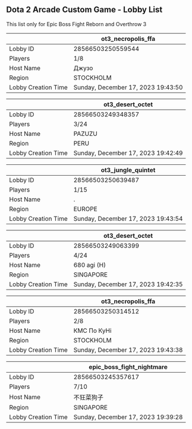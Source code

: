 ## Dota 2 Arcade Custom Game - Lobby List

This list only for Epic Boss Fight Reborn and Overthrow 3

|  | ot3_necropolis_ffa |
| ------ | ------ |
| Lobby ID | 28566503250559544 |
| Players | 1/8 |
| Host Name | Джузо |
| Region | STOCKHOLM |
| Lobby Creation Time | Sunday, December 17, 2023 19:43:50 |


|  | ot3_desert_octet |
| ------ | ------ |
| Lobby ID | 28566503249348357 |
| Players | 3/24 |
| Host Name | PAZUZU |
| Region | PERU |
| Lobby Creation Time | Sunday, December 17, 2023 19:42:49 |


|  | ot3_jungle_quintet |
| ------ | ------ |
| Lobby ID | 28566503250639487 |
| Players | 1/15 |
| Host Name | . |
| Region | EUROPE |
| Lobby Creation Time | Sunday, December 17, 2023 19:43:54 |


|  | ot3_desert_octet |
| ------ | ------ |
| Lobby ID | 28566503249063399 |
| Players | 4/24 |
| Host Name | 680 agi (H) |
| Region | SINGAPORE |
| Lobby Creation Time | Sunday, December 17, 2023 19:42:35 |


|  | ot3_necropolis_ffa |
| ------ | ------ |
| Lobby ID | 28566503250314512 |
| Players | 2/8 |
| Host Name | КМС По КуНi |
| Region | STOCKHOLM |
| Lobby Creation Time | Sunday, December 17, 2023 19:43:38 |


|  | epic_boss_fight_nightmare |
| ------ | ------ |
| Lobby ID | 28566503245357617 |
| Players | 7/10 |
| Host Name | 不狂菜狗子 |
| Region | SINGAPORE |
| Lobby Creation Time | Sunday, December 17, 2023 19:39:28 |


